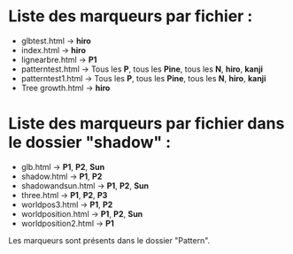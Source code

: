 # Liste des marqueurs par fichier :
* glbtest.html -> **hiro**
* index.html -> **hiro**
* lignearbre.html -> **P1**
* patterntest.html -> Tous les **P**, tous les **Pine**, tous les **N**, **hiro**, **kanji**
* patterntest1.html -> Tous les **P**, tous les **Pine**, tous les **N**, **hiro**, **kanji**
* Tree growth.html -> **hiro**

# Liste des marqueurs par fichier dans le dossier "shadow" :
* glb.html -> **P1**, **P2**, **Sun**
* shadow.html -> **P1**, **P2**
* shadowandsun.html -> **P1**, **P2**, **Sun**
* three.html -> **P1**, **P2**, **P3**
* worldpos3.html -> **P1**, **P2**
* worldposition.html -> **P1**, **P2**, **Sun**
* worldposition2.html -> **P1**

Les marqueurs sont présents dans le dossier "Pattern".